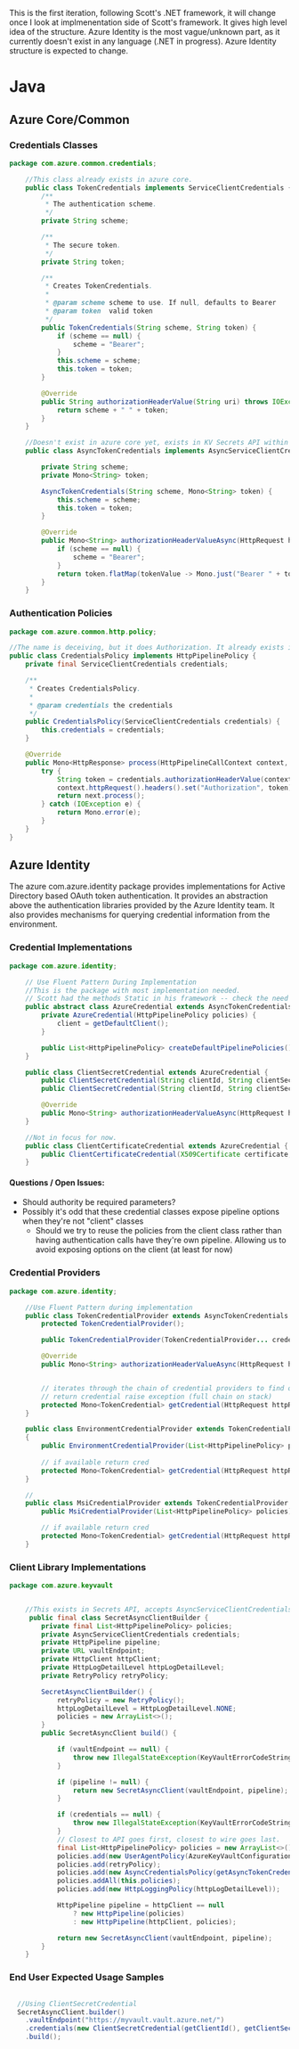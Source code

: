

This is the first iteration, following Scott's .NET framework, it will change once I look at implmenentation side of Scott's framework.
It gives high level idea of the structure. 
Azure Identity is the most vague/unknown part, as it currently doesn't exist in any language (.NET in progress).
Azure Identity structure is expected to change.

# Java
## Azure Core/Common
### Credentials Classes
~~~ java
package com.azure.common.credentials;

    //This class already exists in azure core.
    public class TokenCredentials implements ServiceClientCredentials {
        /**
         * The authentication scheme.
         */
        private String scheme;

        /**
         * The secure token.
         */
        private String token;

        /**
         * Creates TokenCredentials.
         *
         * @param scheme scheme to use. If null, defaults to Bearer
         * @param token  valid token
         */
        public TokenCredentials(String scheme, String token) {
            if (scheme == null) {
                scheme = "Bearer";
            }
            this.scheme = scheme;
            this.token = token;
        }

        @Override
        public String authorizationHeaderValue(String uri) throws IOException {
            return scheme + " " + token;
        }
    }

    //Doesn't exist in azure core yet, exists in KV Secrets API within SecretAsyncClientBuilder
    public class AsyncTokenCredentials implements AsyncServiceClientCredentials {

        private String scheme;
        private Mono<String> token;

        AsyncTokenCredentials(String scheme, Mono<String> token) {
            this.scheme = scheme;
            this.token = token;
        }

        @Override
        public Mono<String> authorizationHeaderValueAsync(HttpRequest httpRequest) {
            if (scheme == null) {
                scheme = "Bearer";
            }
            return token.flatMap(tokenValue -> Mono.just("Bearer " + tokenValue));
        }
    }

~~~
### Authentication Policies
~~~ java
package com.azure.common.http.policy;

//The name is deceiving, but it does Authorization. It already exists in azure core/common for Java.
public class CredentialsPolicy implements HttpPipelinePolicy {
    private final ServiceClientCredentials credentials;

    /**
     * Creates CredentialsPolicy.
     *
     * @param credentials the credentials
     */
    public CredentialsPolicy(ServiceClientCredentials credentials) {
        this.credentials = credentials;
    }

    @Override
    public Mono<HttpResponse> process(HttpPipelineCallContext context, HttpPipelineNextPolicy next) {
        try {
            String token = credentials.authorizationHeaderValue(context.httpRequest().url().toString());
            context.httpRequest().headers().set("Authorization", token);
            return next.process();
        } catch (IOException e) {
            return Mono.error(e);
        }
    }
}

~~~
## Azure Identity
The azure com.azure.identity package provides implementations for Active Directory based OAuth token authentication.  It provides an abstraction above the authentication libraries provided by the Azure Identity team.  It also provides mechanisms for querying credential information from the environment.

### Credential Implementations
~~~ java
package com.azure.identity;

    // Use Fluent Pattern During Implementation
    //This is the package with most implementation needed.
    // Scott had the methods Static in his framework -- check the need and usage for it.
    public abstract class AzureCredential extends AsyncTokenCredentials {
        private AzureCredential(HttpPipelinePolicy policies) {
            client = getDefaultClient();
        }

        public List<HttpPipelinePolicy> createDefaultPipelinePolicies();
    }

    public class ClientSecretCredential extends AzureCredential {
        public ClientSecretCredential(String clientId, String clientSecret, String authority);
        public ClientSecretCredential(String clientId, String clientSecret, String authority, List<HttpPipelinePolicy> policies);

        @Override
        public Mono<String> authorizationHeaderValueAsync(HttpRequest httpRequest);
    }

    //Not in focus for now.
    public class ClientCertificateCredential extends AzureCredential {
        public ClientCertificateCredential(X509Certificate certificate, string authority, List<HttpPipelinePolicy> policies);
    }    

~~~
#### Questions / Open Issues:
- Should authority be required parameters?
- Possibly it's odd that these credential classes expose pipeline options when they're not "client" classes
    - Should we try to reuse the policies from the client class rather than having authentication calls have they're own pipeline.  Allowing us to avoid exposing options on the client (at least for now)   

### Credential Providers
~~~ java
package com.azure.identity;

    //Use Fluent Pattern during implementation
    public class TokenCredentialProvider extends AsyncTokenCredentials {
        protected TokenCredentialProvider();

        public TokenCredentialProvider(TokenCredentialProvider... credentialProviders);

        @Override
        public Mono<String> authorizationHeaderValueAsync(HttpRequest httpRequest); // full implementation


        // iterates through the chain of credential providers to find one which returns a credential if none
        // return credential raise exception (full chain on stack)
        protected Mono<TokenCredential> getCredential(HttpRequest httpRequest);
    }

    public class EnvironmentCredentialProvider extends TokenCredentialProvider
    {
        public EnvironmentCredentialProvider(List<HttpPipelinePolicy> policies);
        
        // if available return cred
        protected Mono<TokenCredential> getCredential(HttpRequest httpRequest);  // full implementation
    }

    //
    public class MsiCredentialProvider extends TokenCredentialProvider {
        public MsiCredentialProvider(List<HttpPipelinePolicy> policies);

        // if available return cred
        protected Mono<TokenCredential> getCredential(HttpRequest httpRequest);  // full implementation
    }    
~~~

### Client Library Implementations
~~~ java
package com.azure.keyvault


    //This exists in Secrets API, accepts AsyncServiceClientCredentials for async client, ServiceClientCredentials for sync client
     public final class SecretAsyncClientBuilder {
        private final List<HttpPipelinePolicy> policies;
        private AsyncServiceClientCredentials credentials;
        private HttpPipeline pipeline;
        private URL vaultEndpoint;
        private HttpClient httpClient;
        private HttpLogDetailLevel httpLogDetailLevel;
        private RetryPolicy retryPolicy;

        SecretAsyncClientBuilder() {
            retryPolicy = new RetryPolicy();
            httpLogDetailLevel = HttpLogDetailLevel.NONE;
            policies = new ArrayList<>();
        }
        public SecretAsyncClient build() {

            if (vaultEndpoint == null) {
                throw new IllegalStateException(KeyVaultErrorCodeStrings.getErrorString(KeyVaultErrorCodeStrings.VAULT_END_POINT_REQUIRED));
            }

            if (pipeline != null) {
                return new SecretAsyncClient(vaultEndpoint, pipeline);
            }

            if (credentials == null) {
                throw new IllegalStateException(KeyVaultErrorCodeStrings.getErrorString(KeyVaultErrorCodeStrings.CREDENTIALS_REQUIRED));
            }
            // Closest to API goes first, closest to wire goes last.
            final List<HttpPipelinePolicy> policies = new ArrayList<>();
            policies.add(new UserAgentPolicy(AzureKeyVaultConfiguration.SDK_NAME, AzureKeyVaultConfiguration.SDK_VERSION));
            policies.add(retryPolicy);
            policies.add(new AsyncCredentialsPolicy(getAsyncTokenCredentials()));
            policies.addAll(this.policies);
            policies.add(new HttpLoggingPolicy(httpLogDetailLevel));

            HttpPipeline pipeline = httpClient == null
                ? new HttpPipeline(policies)
                : new HttpPipeline(httpClient, policies);

            return new SecretAsyncClient(vaultEndpoint, pipeline);
        }
    }
~~~

### End User Expected Usage Samples

~~~ java

  //Using ClientSecretCredential
  SecretAsyncClient.builder()
    .vaultEndpoint("https://myvault.vault.azure.net/")
    .credentials(new ClientSecretCredential(getClientId(), getClientSecret(), getAuthority()))
    .build();

~~~
